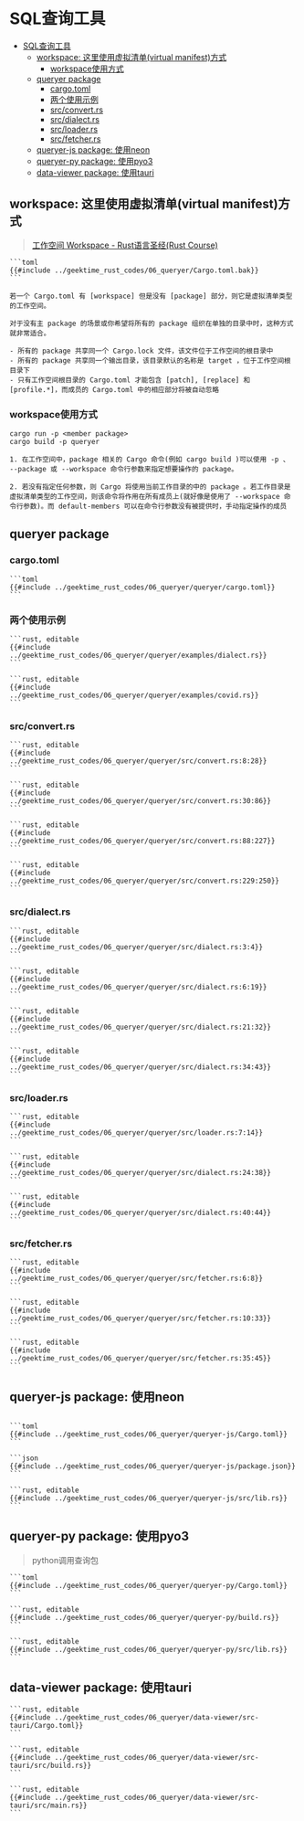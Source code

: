 # SQL查询工具

<!--ts-->
* [SQL查询工具](#sql查询工具)
   * [workspace: 这里使用虚拟清单(virtual manifest)方式](#workspace-这里使用虚拟清单virtual-manifest方式)
      * [workspace使用方式](#workspace使用方式)
   * [queryer package](#queryer-package)
      * [cargo.toml](#cargotoml)
      * [两个使用示例](#两个使用示例)
      * [src/convert.rs](#srcconvertrs)
      * [src/dialect.rs](#srcdialectrs)
      * [src/loader.rs](#srcloaderrs)
      * [src/fetcher.rs](#srcfetcherrs)
   * [queryer-js package: 使用neon](#queryer-js-package-使用neon)
   * [queryer-py package: 使用pyo3](#queryer-py-package-使用pyo3)
   * [data-viewer package: 使用tauri](#data-viewer-package-使用tauri)

<!-- Created by https://github.com/ekalinin/github-markdown-toc -->
<!-- Added by: runner, at: Sat Oct 15 10:54:52 UTC 2022 -->

<!--te-->

## workspace: 这里使用虚拟清单(virtual manifest)方式

> [工作空间 Workspace - Rust语言圣经(Rust Course)](https://course.rs/cargo/reference/workspaces.html)

~~~admonish note title="Cargo.toml " collapsible=true
```toml
{{#include ../geektime_rust_codes/06_queryer/Cargo.toml.bak}}
```
~~~

~~~admonish info title="虚拟清单" collapsible=true
若一个 Cargo.toml 有 [workspace] 但是没有 [package] 部分，则它是虚拟清单类型的工作空间。

对于没有主 package 的场景或你希望将所有的 package 组织在单独的目录中时，这种方式就非常适合。
~~~

~~~admonish tip title="workspace关键点" collapsible=true
- 所有的 package 共享同一个 Cargo.lock 文件，该文件位于工作空间的根目录中
- 所有的 package 共享同一个输出目录，该目录默认的名称是 target ，位于工作空间根目录下
- 只有工作空间根目录的 Cargo.toml 才能包含 [patch], [replace] 和 [profile.*]，而成员的 Cargo.toml 中的相应部分将被自动忽略
~~~

### workspace使用方式

```shell
cargo run -p <member package>
cargo build -p queryer
```

~~~admonish info title='使用说明' collapsible=true
1. 在工作空间中，package 相关的 Cargo 命令(例如 cargo build )可以使用 -p 、 --package 或 --workspace 命令行参数来指定想要操作的 package。

2. 若没有指定任何参数，则 Cargo 将使用当前工作目录的中的 package 。若工作目录是虚拟清单类型的工作空间，则该命令将作用在所有成员上(就好像是使用了 --workspace 命令行参数)。而 default-members 可以在命令行参数没有被提供时，手动指定操作的成员
~~~

## queryer package

### cargo.toml

~~~admonish note title="cargo.toml " collapsible=true
```toml
{{#include ../geektime_rust_codes/06_queryer/queryer/cargo.toml}}
```
~~~

### 两个使用示例

~~~admonish note title="1. dialect.rs:SQL解析" collapsible=true
```rust, editable
{{#include ../geektime_rust_codes/06_queryer/queryer/examples/dialect.rs}}
```
~~~

~~~admonish note title="2. covid.rs: AST转换 " collapsible=true
```rust, editable
{{#include ../geektime_rust_codes/06_queryer/queryer/examples/covid.rs}}
```
~~~

### src/convert.rs

~~~admonish note title="结构体定义:sql与对应部分结构体, 注意限于孤儿原则的再包装" collapsible=true
```rust, editable
{{#include ../geektime_rust_codes/06_queryer/queryer/src/convert.rs:8:28}}
```
~~~

~~~admonish note title="sql的转换" collapsible=true
```rust, editable
{{#include ../geektime_rust_codes/06_queryer/queryer/src/convert.rs:30:86}}
```
~~~

~~~admonish note title=" 对应部分结构体的转换" collapsible=true
```rust, editable
{{#include ../geektime_rust_codes/06_queryer/queryer/src/convert.rs:88:227}}
```
~~~

~~~admonish note title="单元测试" collapsible=true
```rust, editable
{{#include ../geektime_rust_codes/06_queryer/queryer/src/convert.rs:229:250}}
```
~~~

### src/dialect.rs

~~~admonish note title="定义方言结构体" collapsible=true
```rust, editable
{{#include ../geektime_rust_codes/06_queryer/queryer/src/dialect.rs:3:4}}
```
~~~

~~~admonish note title="给方言结构体实现trait" collapsible=true
```rust, editable
{{#include ../geektime_rust_codes/06_queryer/queryer/src/dialect.rs:6:19}}
```
~~~

~~~admonish note title="添加测试用函数" collapsible=true
```rust, editable
{{#include ../geektime_rust_codes/06_queryer/queryer/src/dialect.rs:21:32}}
```
~~~

~~~admonish note title="单元测试 " collapsible=true
```rust, editable
{{#include ../geektime_rust_codes/06_queryer/queryer/src/dialect.rs:34:43}}
```
~~~

### src/loader.rs

~~~admonish note title="定义Loader与CsvLoader" collapsible=true
```rust, editable
{{#include ../geektime_rust_codes/06_queryer/queryer/src/loader.rs:7:14}}
```
~~~

~~~admonish note title="定义trait并给CsvLoader实现" collapsible=true
```rust, editable
{{#include ../geektime_rust_codes/06_queryer/queryer/src/dialect.rs:24:38}}
```
~~~

~~~admonish note title="todo: 给CsvLoader添加内容检测" collapsible=true
```rust, editable
{{#include ../geektime_rust_codes/06_queryer/queryer/src/dialect.rs:40:44}}
```
~~~

### src/fetcher.rs

~~~admonish note title="定义UrlFetcher与FileFetcher" collapsible=true
```rust, editable
{{#include ../geektime_rust_codes/06_queryer/queryer/src/fetcher.rs:6:8}}
```
~~~

~~~admonish note title="定义trait并给Fetcher与FileFetcher实现 " collapsible=true
```rust, editable
{{#include ../geektime_rust_codes/06_queryer/queryer/src/fetcher.rs:10:33}}
```
~~~

~~~admonish note title="最后定义一个获取数据的方法 " collapsible=true
```rust, editable
{{#include ../geektime_rust_codes/06_queryer/queryer/src/fetcher.rs:35:45}}
```
~~~

## queryer-js package: 使用neon

~~~admonish note title="Cargo.toml " collapsible=true

```toml
{{#include ../geektime_rust_codes/06_queryer/queryer-js/Cargo.toml}}
```
~~~

~~~admonish note title="build in package.json" collapsible=true
```json
{{#include ../geektime_rust_codes/06_queryer/queryer-js/package.json}}
```
~~~

~~~admonish note title="src/lib.rs " collapsible=true
```rust, editable
{{#include ../geektime_rust_codes/06_queryer/queryer-js/src/lib.rs}}
```
~~~

## queryer-py package: 使用pyo3

> python调用查询包

~~~admonish note title="Cargo.toml " collapsible=true
```toml
{{#include ../geektime_rust_codes/06_queryer/queryer-py/Cargo.toml}}
```
~~~

~~~admonish note title="build.rs " collapsible=true
```rust, editable
{{#include ../geektime_rust_codes/06_queryer/queryer-py/build.rs}}
```
~~~

~~~admonish note title="src/lib.rs" collapsible=true
```rust, editable
{{#include ../geektime_rust_codes/06_queryer/queryer-py/src/lib.rs}}
```
~~~

## data-viewer package: 使用tauri

~~~admonish note title="Cargo.toml" collapsible=true
```rust, editable
{{#include ../geektime_rust_codes/06_queryer/data-viewer/src-tauri/Cargo.toml}}
```
~~~

~~~admonish note title="build.rs" collapsible=true
```rust, editable
{{#include ../geektime_rust_codes/06_queryer/data-viewer/src-tauri/src/build.rs}}
```
~~~

~~~admonish note title="main.rs " collapsible=true
```rust, editable
{{#include ../geektime_rust_codes/06_queryer/data-viewer/src-tauri/src/main.rs}}
```
~~~
